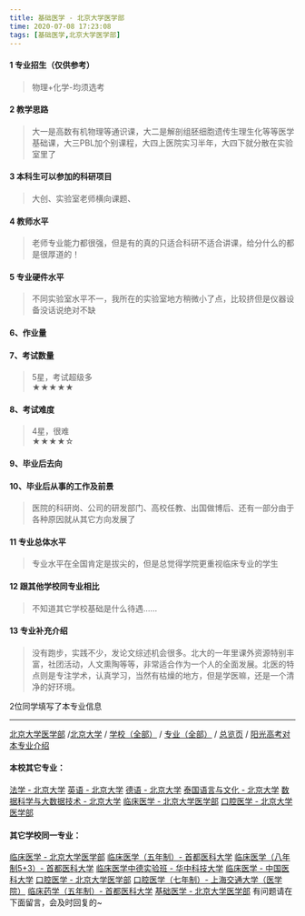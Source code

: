 ```yaml
---
title: 基础医学 - 北京大学医学部
time: 2020-07-08 17:23:08
tags: [基础医学,北京大学医学部]
---
```

#### 1 专业招生（仅供参考）  
> 物理+化学-均须选考



#### 2 教学思路  
> 大一是高数有机物理等通识课，大二是解剖组胚细胞遗传生理生化等等医学基础课，大三PBL加个别课程，大四上医院实习半年，大四下就分散在实验室里了



#### 3 本科生可以参加的科研项目  
>  大创、实验室老师横向课题、



#### 4 教师水平
> 老师专业能力都很强，但是有的真的只适合科研不适合讲课，给分什么的都是很厚道的！



#### 5 专业硬件水平
> 不同实验室水平不一，我所在的实验室地方稍微小了点，比较挤但是仪器设备没话说绝对不缺



#### 6、作业量
> 


#### 7、考试数量  
> 5星，考试超级多   
★★★★★



#### 8、考试难度  
> 4星，很难   
★★★★☆



#### 9、毕业后去向  
> 



#### 10、毕业后从事的工作及前景  
> 医院的科研岗、公司的研发部门、高校任教、出国做博后、还有一部分由于各种原因就从其它方向发展了



#### 11 专业总体水平 
> 专业水平在全国肯定是拔尖的，但是总觉得学院更重视临床专业的学生



####  12 跟其他学校同专业相比 
> 不知道其它学校基础是什么待遇……



####  13 专业补充介绍  
> 没有跑步，实践不少，发论文综述机会很多。北大的一年里课外资源特别丰富，社团活动，人文熏陶等等，非常适合作为一个人的全面发展。北医的特点则是专注学术，认真学习，当然有枯燥的地方，但是学医嘛，还是一个清净的好环境。


 2位同学填写了本专业信息
***
[北京大学医学部](https://univgo.github.io/2020/07/08/北京大学医学部) /[北京大学](https://univgo.github.io/2020/07/08/北京大学) / [学校（全部）](https://univgo.github.io/2020/07/09/学校汇总页) / [专业（全部）](https://univgo.github.io/2020/07/09/专业汇总页) / [总览页](https://univgo.github.io/2020/07/09/总览) / [阳光高考对本专业介绍](http://gaokao.chsi.com.cn/sch/zyk/view.do?schId=73394058&specId=73385044)
#### 本校其它专业：
[法学 - 北京大学](https://univgo.github.io/2020/07/08/法学%20-%20北京大学)
[英语 - 北京大学](https://univgo.github.io/2020/07/08/英语%20-%20北京大学)
[德语 - 北京大学](https://univgo.github.io/2020/07/08/德语%20-%20北京大学)
[泰国语言与文化 - 北京大学](https://univgo.github.io/2020/07/08/5f7866d1dab8)
[数据科学与大数据技术 - 北京大学](https://univgo.github.io/2020/07/08/数据科学与大数据技术%20-%20北京大学)
[临床医学 - 北京大学医学部](https://univgo.github.io/2020/07/08/临床医学%20-%20北京大学医学部)
[口腔医学 - 北京大学医学部](https://univgo.github.io/2020/07/08/ba5dd8a6a86a)

#### 其它学校同一专业：
[临床医学 - 北京大学医学部](https://univgo.github.io/2020/07/08/临床医学%20-%20北京大学医学部)
[临床医学（五年制）- 首都医科大学](https://univgo.github.io/2020/07/08/临床医学（五年制）%20-%20首都医科大学)
[临床医学（八年制5+3）- 首都医科大学](https://univgo.github.io/2020/07/08/临床医学（八年制5+3）%20-%20首都医科大学)
[临床医学中德实验班 - 华中科技大学](https://univgo.github.io/2020/07/08/临床医学中德实验班（六年制）-%20华中科技大学)
[临床医学 - 中国医科大学](https://univgo.github.io/2020/07/08/临床医学%20-%20中国医科大学)
[口腔医学 - 北京大学医学部](https://univgo.github.io/2020/07/08/ba5dd8a6a86a)
[口腔医学（七年制）- 上海交通大学（医学院）](https://univgo.github.io/2020/07/08/口腔医学七年制%20-%20上海交通大学（医学院）)
[临床药学（五年制）- 首都医科大学](https://univgo.github.io/2020/07/08/临床药学（五年制）-%20首都医科大学)
[基础医学 - 北京大学医学部](https://univgo.github.io/2020/07/08/基础医学%20-%20北京大学医学部)
有问题请在下面留言，会及时回复的~